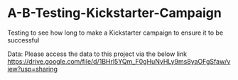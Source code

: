 # A-B-Testing-Kickstarter-Campaign
Testing to see how long to make a Kickstarter campaign to ensure it to be successful

Data:
Please access the data to this project via the below link
https://drive.google.com/file/d/1BHrl5YQm_F0gHuNyHLy9ms8yaOFgSfaw/view?usp=sharing
